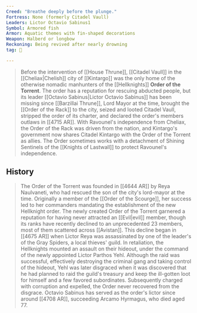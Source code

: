 ```yaml
---
Creed: "Breathe deeply before the plunge."
Fortress: None (formerly Citadel Vaull)
Leaders: Lictor Octavio Sabinus1
Symbol: Armored fish
Armor: Aquatic themes with fin-shaped decorations
Weapon: Halberd or longbow
Reckoning: Being revived after nearly drowning
tag: 👥

---
```


> Before the intervention of [[House Thrune]], [[Citadel Vaull]] in the [[Cheliax|Chelish]] city of [[Kintargo]] was the only home of the otherwise nomadic manhunters of the [[Hellknights]] **Order of the Torrent**. The order has a reputation for rescuing abducted people, but its leader [[Octavio Sabinus|Lictor Octavio Sabinus]] has been missing since [[Barzillai Thrune]], Lord Mayor at the time, brought the [[Order of the Rack]] to the city, seized and looted Citadel Vaull, stripped the order of its charter, and declared the order's members outlaws in [[4715 AR]].
> With Ravounel's independence from Cheliax, the Order of the Rack was driven from the nation, and Kintargo's government now shares Citadel Kintargo with the Order of the Torrent as allies. The Order sometimes works with a detachment of Shining Sentinels of the [[Knights of Lastwall]] to protect Ravounel's independence.


## History

> The Order of the Torrent was founded in [[4644 AR]] by Reya Naulvaneti, who had rescued the son of the city's lord-mayor at the time. Originally a member of the [[Order of the Scourge]], her success led to her commanders mandating the establishment of the new Hellknight order. The newly created Order of the Torrent garnered a reputation for having never attracted an [[Evil|evil]] member, though its ranks have recently declined to an unprecedented 23 members, most of them scattered across [[Avistan]].
> This decline began in [[4675 AR]] when Lictor Reya was assassinated by one of the leader's of the Gray Spiders, a local thieves' guild. In retaliation, the Hellknights mounted an assault on their hideout, under the command of the newly appointed Lictor Parthos Yehl. Although the raid was successful, effectively destroying the criminal gang and taking control of the hideout, Yehl was later disgraced when it was discovered that he had planned to raid the guild's treasury and keep the ill-gotten loot for himself and a few favored subordinates. Subsequently charged with corruption and expelled, the Order never recovered from the disgrace.
> Octavio Sabinus has served as the order's lictor since around [[4708 AR]], succeeding Arcamo Hyrmagus, who died aged 77.








